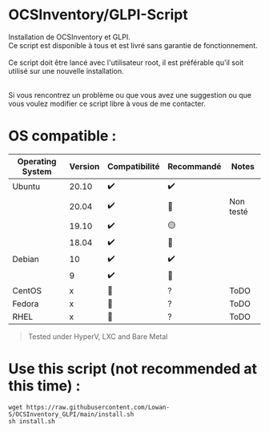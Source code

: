 # OCSInventory/GLPI-Script
Installation de OCSInventory et GLPI. <br />
Ce script est disponible à tous et est livré sans garantie de fonctionnement. <br />
<br />
Ce script doit être lancé avec l'utilisateur root, il est préférable qu'il soit utilisé sur une nouvelle installation.<br />
<br />

Si vous rencontrez un problème ou que vous avez une suggestion ou que vous voulez modifier ce script libre à vous de me contacter.
<br />
# OS compatible :
| Operating System  | Version | Compatibilité        | Recommandé         | Notes                                |
| ----------------- | ------- | -------------------- | ------------------ | ------------------------------------ |
| Ubuntu            | 20.10   | :heavy_check_mark:   | :heavy_check_mark: |                                      |
|                   | 20.04   | :heavy_check_mark:   | :red_circle:       | Non testé                            |
|                   | 19.10   | :heavy_check_mark:   | :yellow_circle:    |                                      |
|                   | 18.04   | :heavy_check_mark:   | :red_circle:       |                                      |
| Debian            | 10      | :heavy_check_mark:   | :heavy_check_mark: |                                      |
|                   | 9       | :heavy_check_mark:   | :red_circle:       |                                      |
| CentOS            | x       | :red_circle:         | ?                  | ToDO                                 |
| Fedora            | x       | :red_circle:         | ?                  | ToDO                                 |
| RHEL              | x       | :red_circle:         | ?                  | ToDO                                 |
> Tested under HyperV, LXC and Bare Metal

# Use this script (not recommended at this time) :
```shell
wget https://raw.githubusercontent.com/Lowan-S/OCSInventory_GLPI/main/install.sh
sh install.sh
```
